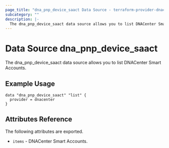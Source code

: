 ```yaml
---
page_title: "dna_pnp_device_saact Data Source - terraform-provider-dnacenter"
subcategory: ""
description: |-
  The dna_pnp_device_saact data source allows you to list DNACenter Smart Accounts.
---
```


# Data Source dna_pnp_device_saact

The dna_pnp_device_saact data source allows you to list DNACenter Smart Accounts.

## Example Usage

```hcl
data "dna_pnp_device_saact" "list" {
  provider = dnacenter
}
```

## Attributes Reference

The following attributes are exported.

- `items` - DNACenter Smart Accounts.
